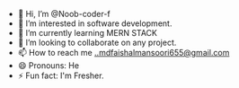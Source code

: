 - 👋 Hi, I’m @Noob-coder-f
- 👀 I’m interested in software development.
- 🌱 I’m currently learning MERN STACK 
- 💞️ I’m looking to collaborate on any project.
- 📫 How to reach me ..mdfaishalmansoori655@gmail.com
- 😄 Pronouns: He
- ⚡ Fun fact: I'm Fresher. 

<!---
Noob-coder-f/Noob-coder-f is a ✨ special ✨ repository because its `README.md` (this file) appears on your GitHub profile.
You can click the Preview link to take a look at your changes.
--->
